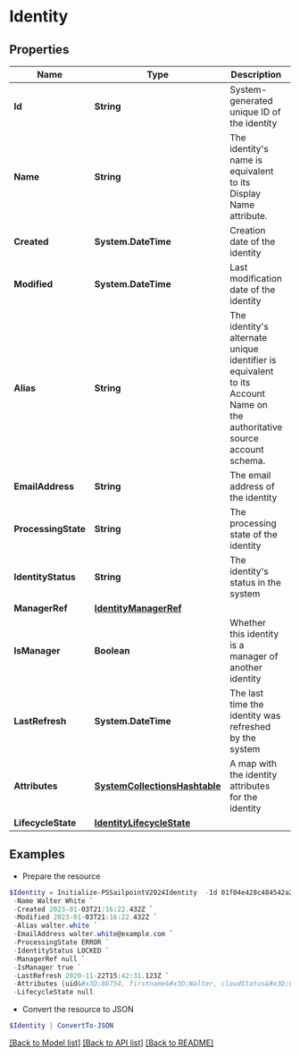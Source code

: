 # Identity
## Properties

Name | Type | Description | Notes
------------ | ------------- | ------------- | -------------
**Id** | **String** | System-generated unique ID of the identity | [optional] [readonly] 
**Name** | **String** | The identity&#39;s name is equivalent to its Display Name attribute. | 
**Created** | **System.DateTime** | Creation date of the identity | [optional] [readonly] 
**Modified** | **System.DateTime** | Last modification date of the identity | [optional] [readonly] 
**Alias** | **String** | The identity&#39;s alternate unique identifier is equivalent to its Account Name on the authoritative source account schema. | [optional] 
**EmailAddress** | **String** | The email address of the identity | [optional] 
**ProcessingState** | **String** | The processing state of the identity | [optional] 
**IdentityStatus** | **String** | The identity&#39;s status in the system | [optional] 
**ManagerRef** | [**IdentityManagerRef**](IdentityManagerRef.md) |  | [optional] 
**IsManager** | **Boolean** | Whether this identity is a manager of another identity | [optional] [default to $false]
**LastRefresh** | **System.DateTime** | The last time the identity was refreshed by the system | [optional] 
**Attributes** | [**SystemCollectionsHashtable**](.md) | A map with the identity attributes for the identity | [optional] 
**LifecycleState** | [**IdentityLifecycleState**](IdentityLifecycleState.md) |  | [optional] 

## Examples

- Prepare the resource
```powershell
$Identity = Initialize-PSSailpointV2024Identity  -Id 01f04e428c484542a241dc89c303b178 `
 -Name Walter White `
 -Created 2023-01-03T21:16:22.432Z `
 -Modified 2023-01-03T21:16:22.432Z `
 -Alias walter.white `
 -EmailAddress walter.white@example.com `
 -ProcessingState ERROR `
 -IdentityStatus LOCKED `
 -ManagerRef null `
 -IsManager true `
 -LastRefresh 2020-11-22T15:42:31.123Z `
 -Attributes {uid&#x3D;86754, firstname&#x3D;Walter, cloudStatus&#x3D;UNREGISTERED, displayName&#x3D;Walter White, identificationNumber&#x3D;86754, lastSyncDate&#x3D;1470348809380, email&#x3D;walter.white@example.com, lastname&#x3D;White} `
 -LifecycleState null
```

- Convert the resource to JSON
```powershell
$Identity | ConvertTo-JSON
```

[[Back to Model list]](../README.md#documentation-for-models) [[Back to API list]](../README.md#documentation-for-api-endpoints) [[Back to README]](../README.md)

